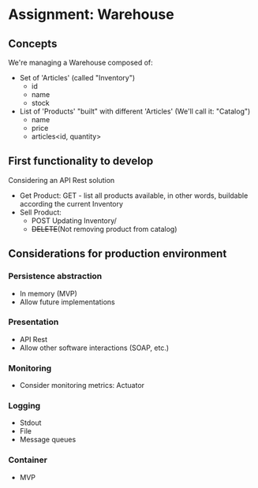 # Assignment: Warehouse

## Concepts
We're managing a Warehouse composed of:
- Set of 'Articles' (called "Inventory")
  - id
  - name
  - stock
- List of 'Products' "built" with different 'Articles' (We'll call it: "Catalog")
  - name
  - price
  - articles<id, quantity>

## First functionality to develop
Considering an API Rest solution
- Get Product: GET - list all products available, in other words, buildable according the current Inventory
- Sell Product: 
  - POST Updating Inventory/ 
  - ~~DELETE~~(Not removing product from catalog) 

## Considerations for production environment
### Persistence abstraction
- In memory (MVP)
- Allow future implementations

### Presentation
- API Rest
- Allow other software interactions (SOAP, etc.)

### Monitoring
- Consider monitoring metrics: Actuator

### Logging
- Stdout
- File
- Message queues

### Container
- MVP



